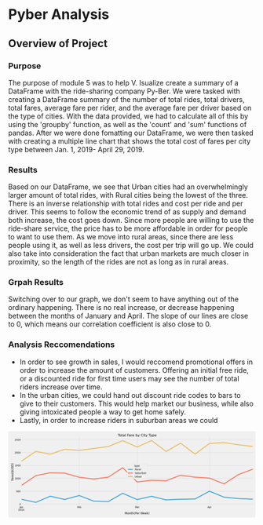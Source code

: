 # Pyber Analysis

## Overview of Project

### Purpose 
The purpose of module 5 was to help V. Isualize create a summary of a DataFrame with the ride-sharing company Py-Ber. We were tasked with creating a DataFrame summary of the number of total rides, total drivers, total fares, average fare per rider, and the average fare per driver based on the type of cities. With the data provided, we had to calculate all of this by using the 'groupby' function, as well as the 'count' and 'sum' functions of pandas. After we were done fomatting our DataFrame, we were then tasked with creating a multiple line chart that shows the total cost of fares per city type between Jan. 1, 2019- April 29, 2019. 
### Results 
Based on our DataFrame, we see that Urban cities had an overwhelmingly larger amount of total rides, with Rural cities being the lowest of the three. There is an inverse relationship with total rides and cost per ride and per driver. This seems to follow the economic trend of as supply and demand both increase, the cost goes down. Since more people are willing to use the ride-share service, the price has to be more affordable in order for people to want to use them. As we move into rural areas, since there are less people using it, as well as less drivers, the cost per trip will go up. We could also take into consideration the fact that urban markets are much closer in proximity, so the length of the rides are not as long as in rural areas. 

### Grpah Results
Switching over to our graph, we don't seem to have anything out of the ordinary happening. There is no real increase, or decrease happening between the months of January and April. The slope of our lines are close to 0, which means our correlation coefficient is also close to 0. 

### Analysis Reccomendations
* In order to see growth in sales, I would reccomend promotional offers in order to increase the amount of customers. Offering an initial free ride, or a discounted ride for first time users may see the number of total riders increase over time.
* In the urban cities, we could hand out discount ride codes to bars to give to their customers. This would help market our business, while also giving intoxicated people a way to get home safely. 
* Lastly, in order to increase riders in suburban areas we could 


![Line Graph](https://github.com/yamyams97/Pyber_Analysis/blob/main/Analysis/PyBer_fare_summary.png)
